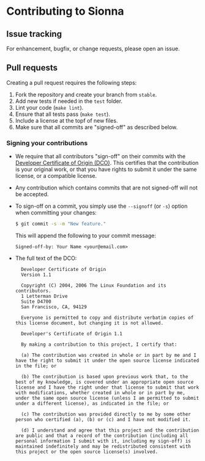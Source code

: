 <!--
SPDX-FileCopyrightText: Copyright (c) 2021-2024 NVIDIA CORPORATION & AFFILIATES. All rights reserved.
SPDX-License-Identifier: Apache-2.0
-->
# Contributing to Sionna

## Issue tracking
For enhancement, bugfix, or change requests, please open an issue.

## Pull requests
Creating a pull request requires the following steps:

1. Fork the repository and create your branch from `stable`.
2. Add new tests if needed in the ``test`` folder.
3. Lint your code (``make lint``).
4. Ensure that all tests pass (``make test``).
5. Include a license at the topf of new files.
5. Make sure that all commits are "signed-off" as described below.

### Signing your contributions

* We require that all contributors "sign-off" on their commits with the [Developer Certificate of Origin (DCO)](https://developercertificate.org). This certifies that the contribution is your original work, or that you have rights to submit it under the same license, or a compatible license.

* Any contribution which contains commits that are not signed-off will not be accepted.

* To sign-off on a commit, you simply use the `--signoff` (or `-s`) option when committing your changes:
  ```bash
  $ git commit -s -m "New feature."
  ```
  This will append the following to your commit message:
  ```
  Signed-off-by: Your Name <your@email.com>
  ```

* The full text of the DCO:

  ```
    Developer Certificate of Origin
    Version 1.1

    Copyright (C) 2004, 2006 The Linux Foundation and its contributors.
    1 Letterman Drive
    Suite D4700
    San Francisco, CA, 94129

    Everyone is permitted to copy and distribute verbatim copies of this license document, but changing it is not allowed.
  ```

  ```
    Developer's Certificate of Origin 1.1

    By making a contribution to this project, I certify that:

    (a) The contribution was created in whole or in part by me and I have the right to submit it under the open source license indicated in the file; or

    (b) The contribution is based upon previous work that, to the best of my knowledge, is covered under an appropriate open source license and I have the right under that license to submit that work with modifications, whether created in whole or in part by me, under the same open source license (unless I am permitted to submit under a different license), as indicated in the file; or

    (c) The contribution was provided directly to me by some other person who certified (a), (b) or (c) and I have not modified it.

    (d) I understand and agree that this project and the contribution are public and that a record of the contribution (including all personal information I submit with it, including my sign-off) is maintained indefinitely and may be redistributed consistent with this project or the open source license(s) involved.
  ```


